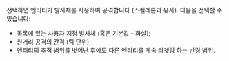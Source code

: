 선택하면 엔티티가 발사체를 사용하여 공격합니다 (스켈레톤과 유사). 다음을 선택할 수 있습니다:
* 목록에 있는 사용자 지정 발사체 (혹은 기본값 - 화살);
* 원거리 공격의 간격 (틱 단위);
* 엔티티의 추적 범위를 벗어난 후에도 다른 엔티티를 계속 타겟팅 하는 반경 범위.